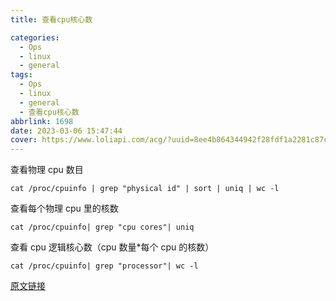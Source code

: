 ```yaml
---
title: 查看cpu核心数

categories:
  - Ops
  - linux
  - general
tags:
  - Ops
  - linux
  - general
  - 查看cpu核心数
abbrlink: 1698
date: 2023-03-06 15:47:44
cover: https://www.loliapi.com/acg/?uuid=8ee4b864344942f28fdf1a2281c87cb8
---
```


查看物理 cpu 数目

```shell
cat /proc/cpuinfo | grep "physical id" | sort | uniq | wc -l
```

查看每个物理 cpu 里的核数

```shell
cat /proc/cpuinfo| grep "cpu cores"| uniq
```

查看 cpu 逻辑核心数（cpu 数量\*每个 cpu 的核数）

```shell
cat /proc/cpuinfo| grep "processor"| wc -l
```

[原文链接](https://blog.csdn.net/qq_38880380/article/details/79638252)
